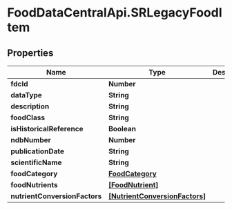 # FoodDataCentralApi.SRLegacyFoodItem

## Properties
Name | Type | Description | Notes
------------ | ------------- | ------------- | -------------
**fdcId** | **Number** |  | 
**dataType** | **String** |  | 
**description** | **String** |  | 
**foodClass** | **String** |  | [optional] 
**isHistoricalReference** | **Boolean** |  | [optional] 
**ndbNumber** | **Number** |  | [optional] 
**publicationDate** | **String** |  | [optional] 
**scientificName** | **String** |  | [optional] 
**foodCategory** | [**FoodCategory**](FoodCategory.md) |  | [optional] 
**foodNutrients** | [**[FoodNutrient]**](FoodNutrient.md) |  | [optional] 
**nutrientConversionFactors** | [**[NutrientConversionFactors]**](NutrientConversionFactors.md) |  | [optional] 
